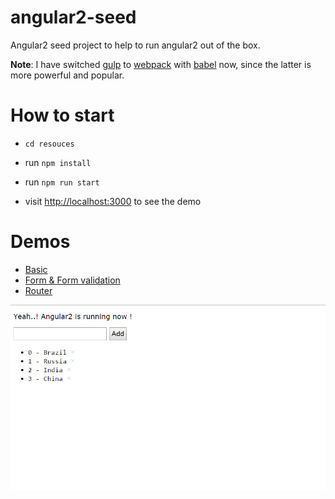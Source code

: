 # angular2-seed
Angular2 seed project to help to run angular2 out of the box.

**Note**: I have switched [gulp](http://gulpjs.com/) to [webpack](https://webpack.github.io/) with [babel](https://babeljs.io/) now,  since the latter is more powerful and popular.


# How to start

- `cd resouces`

- run `npm install`

- run `npm run start`

- visit [http://localhost:3000](http://localhost:3000) to see the demo


# Demos

* [Basic](http://localhost:3000/index.html)
* [Form & Form validation](http://localhost:3000/form.html)
* [Router](http://localhost:3000/router.html)


![screenshoot](screenshot.png)

